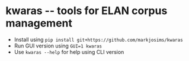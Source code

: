 kwaras -- tools for ELAN corpus management
======


- Install using `pip install git+https://github.com/markjosims/kwaras`
- Run GUI version using `GUI=1 kwaras`
- Use `kwaras --help` for help using CLI version

